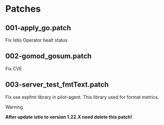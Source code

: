 # Patches

## 001-apply_go.patch

Fix Istio Operator healt status

## 002-gomod_gosum.patch

Fix CVE

## 003-server_test_fmtText.patch

Fix use expfmt library in pilot-agent. This library used for format metrics.

> [!WARNING]
> **After update istio to version 1.22.X need delete this patch!**
